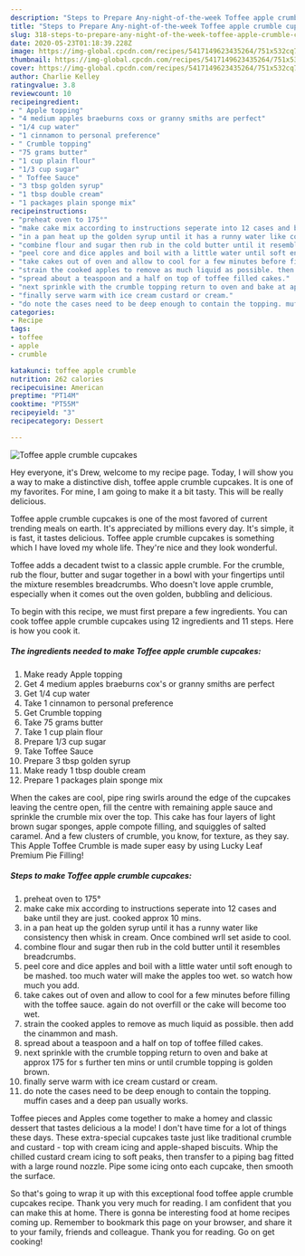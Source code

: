 ```yaml
---
description: "Steps to Prepare Any-night-of-the-week Toffee apple crumble cupcakes"
title: "Steps to Prepare Any-night-of-the-week Toffee apple crumble cupcakes"
slug: 318-steps-to-prepare-any-night-of-the-week-toffee-apple-crumble-cupcakes
date: 2020-05-23T01:18:39.228Z
image: https://img-global.cpcdn.com/recipes/5417149623435264/751x532cq70/toffee-apple-crumble-cupcakes-recipe-main-photo.jpg
thumbnail: https://img-global.cpcdn.com/recipes/5417149623435264/751x532cq70/toffee-apple-crumble-cupcakes-recipe-main-photo.jpg
cover: https://img-global.cpcdn.com/recipes/5417149623435264/751x532cq70/toffee-apple-crumble-cupcakes-recipe-main-photo.jpg
author: Charlie Kelley
ratingvalue: 3.8
reviewcount: 10
recipeingredient:
- " Apple topping"
- "4 medium apples braeburns coxs or granny smiths are perfect"
- "1/4 cup water"
- "1 cinnamon to personal preference"
- " Crumble topping"
- "75 grams butter"
- "1 cup plain flour"
- "1/3 cup sugar"
- " Toffee Sauce"
- "3 tbsp golden syrup"
- "1 tbsp double cream"
- "1 packages plain sponge mix"
recipeinstructions:
- "preheat oven to 175°"
- "make cake mix according to instructions seperate into 12 cases and bake until they are just. cooked approx 10 mins."
- "in a pan heat up the golden syrup until it has a runny water like consistency then whisk in cream. Once combined wrll set aside to cool."
- "combine flour and sugar then rub in the cold butter until it resembles breadcrumbs."
- "peel core and dice apples and boil with a little water until soft enough to be mashed. too much water will make the apples too wet. so watch how much you add."
- "take cakes out of oven and allow to cool for a few minutes before filling with the toffee sauce. again do not overfill or the cake will become too wet."
- "strain the cooked apples to remove as much liquid as possible. then add the cinammon and mash."
- "spread about a teaspoon and a half on top of toffee filled cakes."
- "next sprinkle with the crumble topping return to oven and bake at approx 175 for s further ten mins or until crumble topping is golden brown."
- "finally serve warm with ice cream custard or cream."
- "do note the cases need to be deep enough to contain the topping. muffin cases  and a deep pan usually works."
categories:
- Recipe
tags:
- toffee
- apple
- crumble

katakunci: toffee apple crumble 
nutrition: 262 calories
recipecuisine: American
preptime: "PT14M"
cooktime: "PT55M"
recipeyield: "3"
recipecategory: Dessert

---
```



![Toffee apple crumble cupcakes](https://img-global.cpcdn.com/recipes/5417149623435264/751x532cq70/toffee-apple-crumble-cupcakes-recipe-main-photo.jpg)

Hey everyone, it's Drew, welcome to my recipe page. Today, I will show you a way to make a distinctive dish, toffee apple crumble cupcakes. It is one of my favorites. For mine, I am going to make it a bit tasty. This will be really delicious.

Toffee apple crumble cupcakes is one of the most favored of current trending meals on earth. It's appreciated by millions every day. It's simple, it is fast, it tastes delicious. Toffee apple crumble cupcakes is something which I have loved my whole life. They're nice and they look wonderful.

Toffee adds a decadent twist to a classic apple crumble. For the crumble, rub the flour, butter and sugar together in a bowl with your fingertips until the mixture resembles breadcrumbs. Who doesn&#39;t love apple crumble, especially when it comes out the oven golden, bubbling and delicious.


To begin with this recipe, we must first prepare a few ingredients. You can cook toffee apple crumble cupcakes using 12 ingredients and 11 steps. Here is how you cook it.

<!--inarticleads1-->

##### The ingredients needed to make Toffee apple crumble cupcakes:

1. Make ready  Apple topping
1. Get 4 medium apples braeburns cox&#39;s or granny smiths are perfect
1. Get 1/4 cup water
1. Take 1 cinnamon to personal preference
1. Get  Crumble topping
1. Take 75 grams butter
1. Take 1 cup plain flour
1. Prepare 1/3 cup sugar
1. Take  Toffee Sauce
1. Prepare 3 tbsp golden syrup
1. Make ready 1 tbsp double cream
1. Prepare 1 packages plain sponge mix


When the cakes are cool, pipe ring swirls around the edge of the cupcakes leaving the centre open, fill the centre with remaining apple sauce and sprinkle the crumble mix over the top. This cake has four layers of light brown sugar sponges, apple compote filling, and squiggles of salted caramel. And a few clusters of crumble, you know, for texture, as they say. This Apple Toffee Crumble is made super easy by using Lucky Leaf Premium Pie Filling! 

<!--inarticleads2-->

##### Steps to make Toffee apple crumble cupcakes:

1. preheat oven to 175°
1. make cake mix according to instructions seperate into 12 cases and bake until they are just. cooked approx 10 mins.
1. in a pan heat up the golden syrup until it has a runny water like consistency then whisk in cream. Once combined wrll set aside to cool.
1. combine flour and sugar then rub in the cold butter until it resembles breadcrumbs.
1. peel core and dice apples and boil with a little water until soft enough to be mashed. too much water will make the apples too wet. so watch how much you add.
1. take cakes out of oven and allow to cool for a few minutes before filling with the toffee sauce. again do not overfill or the cake will become too wet.
1. strain the cooked apples to remove as much liquid as possible. then add the cinammon and mash.
1. spread about a teaspoon and a half on top of toffee filled cakes.
1. next sprinkle with the crumble topping return to oven and bake at approx 175 for s further ten mins or until crumble topping is golden brown.
1. finally serve warm with ice cream custard or cream.
1. do note the cases need to be deep enough to contain the topping. muffin cases  and a deep pan usually works.


Toffee pieces and Apples come together to make a homey and classic dessert that tastes delicious a la mode! I don&#39;t have time for a lot of things these days. These extra-special cupcakes taste just like traditional crumble and custard - top with cream icing and apple-shaped biscuits. Whip the chilled custard cream icing to soft peaks, then transfer to a piping bag fitted with a large round nozzle. Pipe some icing onto each cupcake, then smooth the surface. 

So that's going to wrap it up with this exceptional food toffee apple crumble cupcakes recipe. Thank you very much for reading. I am confident that you can make this at home. There is gonna be interesting food at home recipes coming up. Remember to bookmark this page on your browser, and share it to your family, friends and colleague. Thank you for reading. Go on get cooking!
